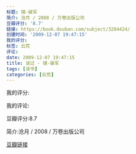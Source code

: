 ```yaml
---
标题: 镜·破军
简介: 沧月 / 2008 / 万卷出版公司
豆瓣评分: '8.7'
链接: https://book.douban.com/subject/3284424/
创建时间: '2009-12-07 19:47:15'
我的评分:
标签: 云荒
评论:
date: 2009-12-07 19:47:15
title: 读过 - 镜·破军
tags: [读书]
categories: [云荒]
---
```


我的评分:

我的评论:

豆瓣评分:8.7

简介:沧月 / 2008 / 万卷出版公司

[豆瓣链接](https://book.douban.com/subject/3284424/)

